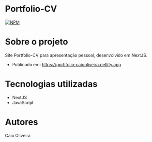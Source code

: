 # Portfolio-CV
[![NPM](https://img.shields.io/npm/l/react)](https://github.com/caio01/Portfolio-CV/blob/master/LICENSE)

# Sobre o projeto
Site Portfolio-CV para apresentação pessoal, desenvolvido em NextJS.

- Publicado em: https://portifolio-caiooliveira.netlify.app

# Tecnologias utilizadas
- NextJS
- JavaScript

# Autores
Caio Oliveira
